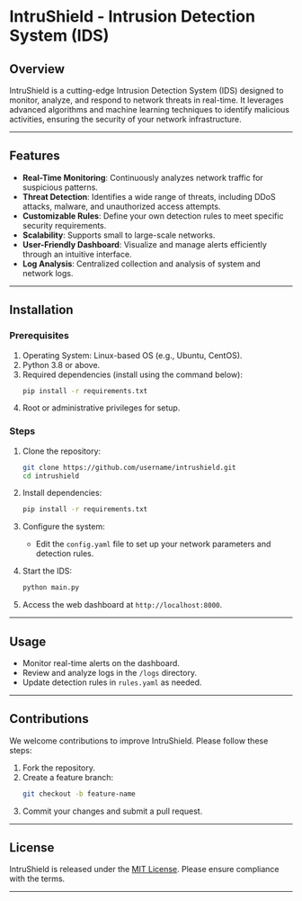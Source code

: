 # IntruShield - Intrusion Detection System (IDS)

## Overview
IntruShield is a cutting-edge Intrusion Detection System (IDS) designed to monitor, analyze, and respond to network threats in real-time. It leverages advanced algorithms and machine learning techniques to identify malicious activities, ensuring the security of your network infrastructure.

---

## Features
- **Real-Time Monitoring**: Continuously analyzes network traffic for suspicious patterns.
- **Threat Detection**: Identifies a wide range of threats, including DDoS attacks, malware, and unauthorized access attempts.
- **Customizable Rules**: Define your own detection rules to meet specific security requirements.
- **Scalability**: Supports small to large-scale networks.
- **User-Friendly Dashboard**: Visualize and manage alerts efficiently through an intuitive interface.
- **Log Analysis**: Centralized collection and analysis of system and network logs.

---

## Installation

### Prerequisites
1. Operating System: Linux-based OS (e.g., Ubuntu, CentOS).
2. Python 3.8 or above.
3. Required dependencies (install using the command below):
   ```bash
   pip install -r requirements.txt
   ```
4. Root or administrative privileges for setup.

### Steps
1. Clone the repository:
   ```bash
   git clone https://github.com/username/intrushield.git
   cd intrushield
   ```
2. Install dependencies:
   ```bash
   pip install -r requirements.txt
   ```
3. Configure the system:
   - Edit the `config.yaml` file to set up your network parameters and detection rules.

4. Start the IDS:
   ```bash
   python main.py
   ```
5. Access the web dashboard at `http://localhost:8000`.

---

## Usage
- Monitor real-time alerts on the dashboard.
- Review and analyze logs in the `/logs` directory.
- Update detection rules in `rules.yaml` as needed.

---

## Contributions
We welcome contributions to improve IntruShield. Please follow these steps:
1. Fork the repository.
2. Create a feature branch:
   ```bash
   git checkout -b feature-name
   ```
3. Commit your changes and submit a pull request.

---

## License
IntruShield is released under the [MIT License](LICENSE). Please ensure compliance with the terms.

---
